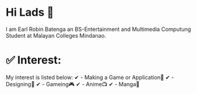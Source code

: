 # Hi Lads 👋

I am Earl Robin Batenga an BS-Entertainment and Multimedia Computung Student at Malayan Colleges Mindanao.

# ✅ Interest:
My interest is listed below:
✔ - Making a Game or Application📝
✔ - Designing🎨
✔ - Gameing🎮
✔ - Anime📺 
✔ - Manga📖

